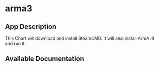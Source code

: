 # arma3

## App Description

This Chart will download and install SteamCMD. It will also install ArmA III and run it.

## Available Documentation

